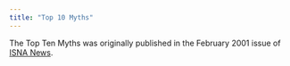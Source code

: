 ```yaml
---
title: "Top 10 Myths"
---
```


<p>The Top Ten Myths was originally published in the February 2001 issue of <a href="/library/hwa"><span class="caps">ISNA</span> News</a>.</p>
